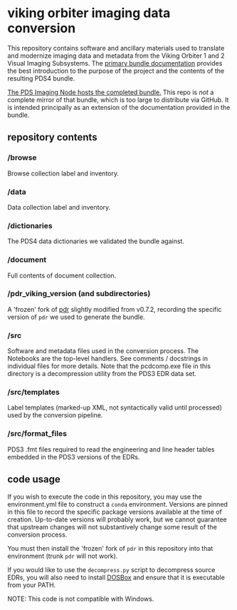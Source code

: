 # viking orbiter imaging data conversion

This repository contains software and ancillary materials used to translate 
and modernize imaging data and metadata from the Viking Orbiter 1 and 2
Visual Imaging Subsystems. The 
[primary bundle documentation](document/primary_bundle_documentation.md) 
provides the best introduction to the purpose of the project and the 
contents of the resulting PDS4 bundle. 

[The PDS Imaging Node hosts the completed bundle.](https://pdsimage2.wr.usgs.gov/Viking_Orbiter/PDS4)
This repo is _not_ a complete mirror of that bundle, which is too large to distribute via GitHub. 
It is intended principally as an extension of the documentation provided in the bundle.

## repository contents

### /browse

Browse collection label and inventory.

### /data

Data collection label and inventory.

### /dictionaries

The PDS4 data dictionaries we validated the bundle against.

### /document

Full contents of document collection.

### /pdr_viking_version (and subdirectories)

A 'frozen' fork of [pdr](https://github.com/MillionConcepts/pdr) slightly 
modified from v0.7.2, recording the specific version of `pdr` we used to 
generate the bundle. 

### /src

Software and metadata files used in the conversion process. The Notebooks 
are the top-level handlers. See comments / docstrings in individual files for more details. 
Note that the pcdcomp.exe file in this directory is a decompression utility
from the PDS3 EDR data set. 

### /src/templates

Label templates (marked-up XML, not syntactically valid until processed) 
used by the conversion pipeline.

### /src/format_files

PDS3 .fmt files required to read the engineering and line header tables 
embedded in the PDS3 versions of the EDRs.

## code usage

If you wish to execute the code in this repository, you may use the 
environment.yml file to construct a `conda` environment. Versions are pinned
in this file to record the specific package versions available at the time 
of creation. Up-to-date versions will probably work, but we cannot guarantee
that upstream changes will not substantively change some result of the 
conversion process.

You must then install the 'frozen' fork of `pdr` in this repository into 
that environment (trunk `pdr` will not work).

If you would like to use the `decompress.py` script to decompress source EDRs, 
you will also need to install [DOSBox](https://dosbox.com) and ensure that 
it is executable from your PATH.

NOTE: This code is not compatible with Windows. 
